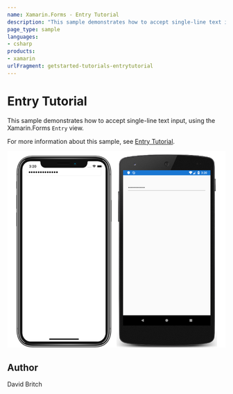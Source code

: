 ```yaml
---
name: Xamarin.Forms - Entry Tutorial
description: "This sample demonstrates how to accept single-line text input, using the Xamarin.Forms Entry view #getstarted"
page_type: sample
languages:
- csharp
products:
- xamarin
urlFragment: getstarted-tutorials-entrytutorial
---
```

# Entry Tutorial

This sample demonstrates how to accept single-line text input, using the Xamarin.Forms `Entry` view.

For more information about this sample, see [Entry Tutorial](https://docs.microsoft.com/xamarin/get-started/tutorials/entry/).

![Entry Tutorial application screenshot](Screenshots/01All.png "Entry Tutorial application screenshot")

## Author

David Britch
